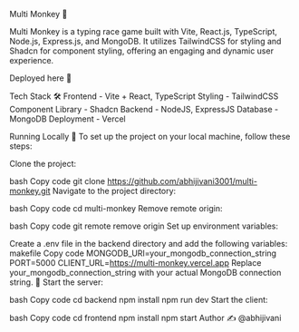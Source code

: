 Multi Monkey 🎉


Multi Monkey is a typing race game built with Vite, React.js, TypeScript, Node.js, Express.js, and MongoDB. It utilizes TailwindCSS for styling and Shadcn for component styling, offering an engaging and dynamic user experience.

Deployed here 🚀

Tech Stack 🛠️
Frontend - Vite + React, TypeScript
Styling - TailwindCSS
Component Library - Shadcn
Backend - NodeJS, ExpressJS
Database - MongoDB
Deployment - Vercel

Running Locally 🏡
To set up the project on your local machine, follow these steps:

Clone the project:

bash
Copy code
git clone https://github.com/abhijivani3001/multi-monkey.git
Navigate to the project directory:

bash
Copy code
cd multi-monkey
Remove remote origin:

bash
Copy code
git remote remove origin
Set up environment variables:

Create a .env file in the backend directory and add the following variables:
makefile
Copy code
MONGODB_URI=your_mongodb_connection_string
PORT=5000
CLIENT_URL=https://multi-monkey.vercel.app
Replace your_mongodb_connection_string with your actual MongoDB connection string. 🔑
Start the server:

bash
Copy code
cd backend
npm install
npm run dev
Start the client:

bash
Copy code
cd frontend
npm install
npm start
Author ✍️
@abhijivani

